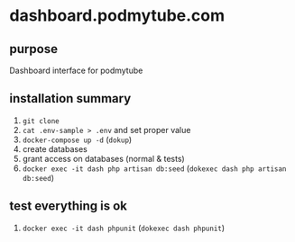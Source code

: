 # dashboard.podmytube.com

## purpose
Dashboard interface for podmytube


## installation summary 
1. `git clone`
1. `cat .env-sample > .env` and set proper value
1. `docker-compose up -d` (`dokup`)
1. create databases
1. grant access on databases (normal & tests)
1. `docker exec -it dash php artisan db:seed` (`dokexec dash php artisan db:seed`)


## test everything is ok

1. `docker exec -it dash phpunit` (`dokexec dash phpunit`)


